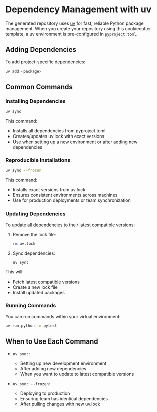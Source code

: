 # Dependency Management with uv

The generated repository uses [uv](https://docs.astral.sh/uv/) for fast, reliable Python package management. When you create your repository using this cookiecutter template, a uv environment is pre-configured in `pyproject.toml`.

## Adding Dependencies

To add project-specific dependencies:

```bash
uv add <package>
```

## Common Commands

### Installing Dependencies

```bash
uv sync
```

This command:

- Installs all dependencies from pyproject.toml
- Creates/updates uv.lock with exact versions
- Use when setting up a new environment or after adding new dependencies

### Reproducible Installations

```bash
uv sync --frozen
```

This command:

- Installs exact versions from uv.lock
- Ensures consistent environments across machines
- Use for production deployments or team synchronization

### Updating Dependencies

To update all dependencies to their latest compatible versions:

1. Remove the lock file:

   ```bash
   rm uv.lock
   ```

2. Sync dependencies:

   ```bash
   uv sync
   ```

This will:

- Fetch latest compatible versions
- Create a new lock file
- Install updated packages

### Running Commands

You can run commands within your virtual environment:

```bash
uv run python -m pytest
```

## When to Use Each Command

- `uv sync`:

  - Setting up new development environment
  - After adding new dependencies
  - When you want to update to latest compatible versions

- `uv sync --frozen`:
  - Deploying to production
  - Ensuring team has identical dependencies
  - After pulling changes with new uv.lock
